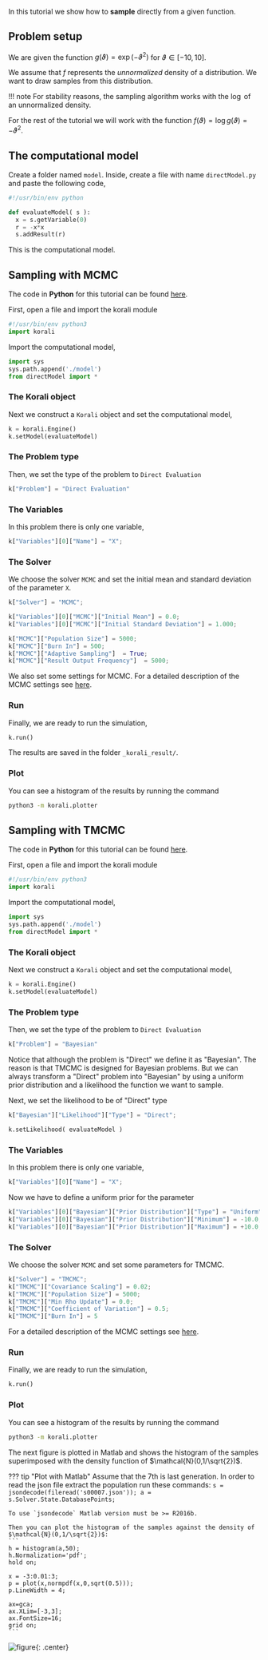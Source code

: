 

In this tutorial we show how to **sample** directly from a given function.


## Problem setup
We are given the function $g(\vartheta)=\exp(-\vartheta^2)$ for $\vartheta\in[-10,10]$.

We assume that $f$ represents the *unnormalized* density of a distribution.
We want to draw samples from this distribution.

!!! note
    For stability reasons, the sampling algorithm works with the $\log$ of an unnormalized density.

For the rest of the tutorial we will work with the function $f(\vartheta)=\log g(\vartheta) = -\vartheta^2$.





##  The computational model
Create a folder named `model`. Inside, create a file with name `directModel.py` and paste the following code,
```python
#!/usr/bin/env python

def evaluateModel( s ):
  x = s.getVariable(0)
  r = -x*x
  s.addResult(r)
```
This is the computational model.




## Sampling with MCMC

The code in **Python** for this tutorial can be found [here](https://github.com/cselab/skorali/blob/master/tutorials/a2-sampling-mcmc).

First, open a file and import the korali module
```python
#!/usr/bin/env python3
import korali
```
Import the computational model,
```python
import sys
sys.path.append('./model')
from directModel import *
```


###  The Korali object

Next we construct a `Korali` object and set the computational model,
```python
k = korali.Engine()
k.setModel(evaluateModel)
```

###  The Problem type
Then, we set the type of the problem to `Direct Evaluation`
```python
k["Problem"] = "Direct Evaluation"
```

###  The Variables
In this problem there is only one variable,
```python
k["Variables"][0]["Name"] = "X";
```


###  The Solver
We choose the solver `MCMC` and set the initial mean and standard deviation  of the parameter `X`.
```python
k["Solver"] = "MCMC";

k["Variables"][0]["MCMC"]["Initial Mean"] = 0.0;
k["Variables"][0]["MCMC"]["Initial Standard Deviation"] = 1.000;

k["MCMC"]["Population Size"] = 5000;
k["MCMC"]["Burn In"] = 500;
k["MCMC"]["Adaptive Sampling"]  = True;
k["MCMC"]["Result Output Frequency"]  = 5000;
```
We also set some settings for MCMC. For a detailed description of the MCMC settings see
[here](../../usage/solvers/samplers/mcmc.md).



###  Run

Finally, we are ready to run the simulation,

```python
k.run()
```

The results are saved in the folder `_korali_result/`.


###  Plot
You can see a histogram of the results by running the command
```sh
python3 -m korali.plotter
```











## Sampling with TMCMC
The code in **Python** for this tutorial can be found [here](https://github.com/cselab/skorali/blob/master/tutorials/a2-sampling-tmcmc).

First, open a file and import the korali module
```python
#!/usr/bin/env python3
import korali
```
Import the computational model,
```python
import sys
sys.path.append('./model')
from directModel import *
```


###  The Korali object

Next we construct a `Korali` object and set the computational model,
```python
k = korali.Engine()
k.setModel(evaluateModel)
```

###  The Problem type
Then, we set the type of the problem to `Direct Evaluation`
```python
k["Problem"] = "Bayesian"
```
Notice that although the problem is "Direct" we define it as "Bayesian". The reason is
that TMCMC is designed for Bayesian problems. But we can always transform a "Direct" problem into "Bayesian" by using a uniform prior distribution and a likelihood the function we want to sample.

Next, we set the likelihood to be of "Direct" type
```python
k["Bayesian"]["Likelihood"]["Type"] = "Direct";

k.setLikelihood( evaluateModel )
```

###  The Variables
In this problem there is only one variable,
```python
k["Variables"][0]["Name"] = "X";
```

Now we have to define a uniform prior for the parameter
```python
k["Variables"][0]["Bayesian"]["Prior Distribution"]["Type"] = "Uniform";
k["Variables"][0]["Bayesian"]["Prior Distribution"]["Minimum"] = -10.0;
k["Variables"][0]["Bayesian"]["Prior Distribution"]["Maximum"] = +10.0;
```



###  The Solver
We choose the solver `MCMC` and set some parameters for TMCMC.
```python
k["Solver"] = "TMCMC";
k["TMCMC"]["Covariance Scaling"] = 0.02;
k["TMCMC"]["Population Size"] = 5000;
k["TMCMC"]["Min Rho Update"] = 0.0;
k["TMCMC"]["Coefficient of Variation"] = 0.5;
k["TMCMC"]["Burn In"] = 5
```

 For a detailed description of the MCMC settings see [here](../../usage/solvers/samplers/tmcmc.md).



###  Run

Finally, we are ready to run the simulation,

```python
k.run()
```





###  Plot
You can see a histogram of the results by running the command
```sh
python3 -m korali.plotter
```

The next figure is plotted in Matlab and shows the histogram of the samples superimposed
with the density function of $\mathcal{N}(0,1/\sqrt{2})$.


??? tip "Plot with Matlab"
    Assume that the 7th is last generation. In order to read the json file extract
    the population run these commands:
    ```
    s = jsondecode(fileread('s00007.json'));
    a = s.Solver.State.DatabasePoints;
    ```

    To use `jsondecode` Matlab version must be >= R2016b.

    Then you can plot the histogram of the samples against the density of
    $\mathcal{N}(0,1/\sqrt{2})$:
    ```
    h = histogram(a,50);
    h.Normalization='pdf';
    hold on;

    x = -3:0.01:3;
    p = plot(x,normpdf(x,0,sqrt(0.5)));
    p.LineWidth = 4;

    ax=gca;
    ax.XLim=[-3,3];
    ax.FontSize=16;
    grid on;
    ```

![figure](direct-tmcmc.png){: .center}
